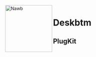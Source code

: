 <a href="#" target="_blank" rel="noopener noreferrer">
  <img align="left" width="150" src="https://user-images.githubusercontent.com/45007226/255595275-76f852fb-4ce0-49e9-8e52-173ef4a89063.svg" alt="Nawb" />
</a>
<h1>Deskbtm</h1>
<h2>PlugKit</h2>
